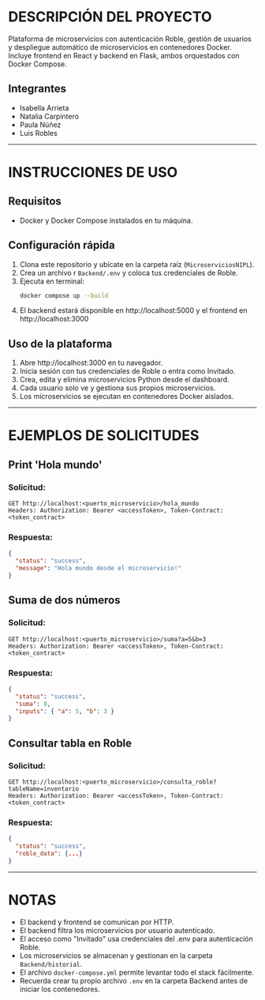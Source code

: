 # DESCRIPCIÓN DEL PROYECTO

Plataforma de microservicios con autenticación Roble, gestión de usuarios y despliegue automático de microservicios en contenedores Docker. Incluye frontend en React y backend en Flask, ambos orquestados con Docker Compose.

## Integrantes

- Isabella Arrieta
- Natalia Carpintero
- Paula Núñez
- Luis Robles

---

# INSTRUCCIONES DE USO

## Requisitos

- Docker y Docker Compose instalados en tu máquina.

## Configuración rápida

1. Clona este repositorio y ubícate en la carpeta raíz (`MicroserviciosNIPL`).
2. Crea un archivo r `Backend/.env` y coloca tus credenciales de Roble.
3. Ejecuta en terminal:
   ```sh
   docker compose up --build
   ```
4. El backend estará disponible en http://localhost:5000 y el frontend en http://localhost:3000

## Uso de la plataforma

1. Abre http://localhost:3000 en tu navegador.
2. Inicia sesión con tus credenciales de Roble o entra como Invitado.
3. Crea, edita y elimina microservicios Python desde el dashboard.
4. Cada usuario solo ve y gestiona sus propios microservicios.
5. Los microservicios se ejecutan en contenedores Docker aislados.

---

# EJEMPLOS DE SOLICITUDES

## Print 'Hola mundo'

### Solicitud:

```
GET http://localhost:<puerto_microservicio>/hola_mundo
Headers: Authorization: Bearer <accessToken>, Token-Contract: <token_contract>
```

### Respuesta:

```json
{
  "status": "success",
  "message": "Hola mundo desde el microservicio!"
}
```

## Suma de dos números

### Solicitud:

```
GET http://localhost:<puerto_microservicio>/suma?a=5&b=3
Headers: Authorization: Bearer <accessToken>, Token-Contract: <token_contract>
```

### Respuesta:

```json
{
  "status": "success",
  "suma": 8,
  "inputs": { "a": 5, "b": 3 }
}
```

## Consultar tabla en Roble

### Solicitud:

```
GET http://localhost:<puerto_microservicio>/consulta_roble?tableName=inventario
Headers: Authorization: Bearer <accessToken>, Token-Contract: <token_contract>
```

### Respuesta:

```json
{
  "status": "success",
  "roble_data": {...}
}
```

---

# NOTAS

- El backend y frontend se comunican por HTTP.
- El backend filtra los microservicios por usuario autenticado.
- El acceso como "Invitado" usa credenciales del .env para autenticación Roble.
- Los microservicios se almacenan y gestionan en la carpeta `Backend/historial`.
- El archivo `docker-compose.yml` permite levantar todo el stack fácilmente.
- Recuerda crear tu propio archivo `.env` en la carpeta Backend antes de iniciar los contenedores.
